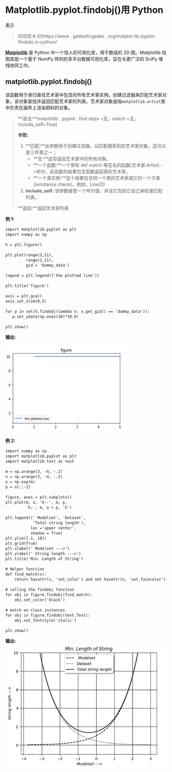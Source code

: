 # Matplotlib.pyplot.findobj()用 Python

表示

> 哎哎哎:# t0]https://www . geeksforgeeks . org/matplot lib-pyplot-findobj-in-python/

[**Matplotlib**](http://geeksforgeeks.org/python-matplotlib-an-overview/) 是 Python 中一个惊人的可视化库，用于数组的 2D 图。Matplotlib 绘图库是一个基于 NumPy 阵列的多平台数据可视化库，旨在与更广泛的 SciPy 堆栈协同工作。

## matplotlib.pyplot.findobj()

该函数用于递归查找艺术家中包含的所有艺术家实例。创建过滤器来匹配艺术家对象，该对象查找并返回匹配艺术家的列表。艺术家对象是指`matplotlib.artist`类中负责在画布上渲染颜料的对象。

> **语法:**matplotlib . pyplot . find obj(o =无，match =无，include_self=True)
> 
> **参数:**
> 
> 1.  **匹配:**此参数用于创建过滤器，以匹配搜索到的艺术家对象。这可以是三件事之一；
>     *   **无:**这将返回艺术家中的所有对象。
>     *   **一个函数:**一个带有 def match 等签名的函数(艺术家:Artist) - >布尔。此函数的结果包含函数返回真的艺术家。
>     *   **一个类实例:**这个结果包含同一个类的艺术家或它的一个子类(isinstance check)，例如，Line2D
> 2.  **include_self:** 该参数接受一个布尔值，并且它包括它自己来检查匹配列表。
> 
> **返回:**返回艺术家列表

**例 1:**

```
import matplotlib.pyplot as plt
import numpy as np

h = plt.figure()

plt.plot(range(1,11),
         range(1,11), 
         gid = 'dummy_data')

legend = plt.legend(['the plotted line'])

plt.title('figure')  

axis = plt.gca()
axis.set_xlim(0,5)

for p in set(h.findobj(lambda x: x.get_gid() == 'dummy_data')):
   p.set_ydata(np.ones(10)*10.0)

plt.show()
```

**输出:**

![python-matplotlib-findobj-1](img/cd8d88c077d4b9df31511929bd759c56.png)

**例 2:**

```
import numpy as np
import matplotlib.pyplot as plt
import matplotlib.text as text

m = np.arange(3, -4, -.2)
n = np.arange(3, -4, -.2)
o = np.exp(m)
p = o[::-1]

figure, axes = plt.subplots()
plt.plot(m, o, 'k--', m, p, 
         'k:', m, o + p, 'k')

plt.legend((' Modelset', 'Dataset',
            'Total string length'),
           loc ='upper center', 
           shadow = True)
plt.ylim([-1, 10])
plt.grid(True)
plt.xlabel(' Modelset --->')
plt.ylabel(' String length --->')
plt.title('Min. Length of String')

# Helper function
def find_match(x):
    return hasattr(x, 'set_color') and not hasattr(x, 'set_facecolor')

# calling the findobj function
for obj in figure.findobj(find_match):
    obj.set_color('black')

# match on class instances
for obj in figure.findobj(text.Text):
    obj.set_fontstyle('italic')

plt.show()
```

**输出:**
![matplotlib.pyplot.findobj()](img/a5d2937ec1b7eb744b12e05fe098934e.png)